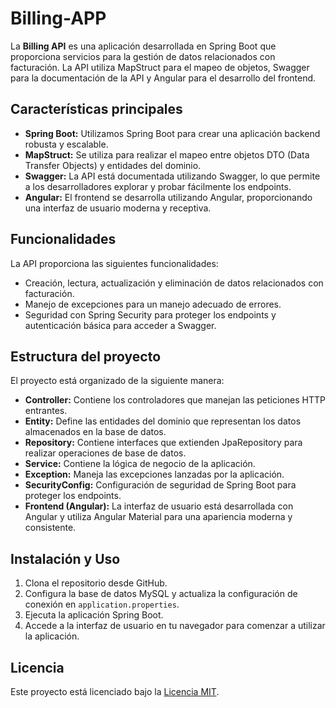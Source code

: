 # Billing-APP

La **Billing API** es una aplicación desarrollada en Spring Boot que proporciona servicios para la gestión de datos relacionados con facturación. La API utiliza MapStruct para el mapeo de objetos, Swagger para la documentación de la API y Angular para el desarrollo del frontend.

## Características principales

- **Spring Boot:** Utilizamos Spring Boot para crear una aplicación backend robusta y escalable.
- **MapStruct:** Se utiliza para realizar el mapeo entre objetos DTO (Data Transfer Objects) y entidades del dominio.
- **Swagger:** La API está documentada utilizando Swagger, lo que permite a los desarrolladores explorar y probar fácilmente los endpoints.
- **Angular:** El frontend se desarrolla utilizando Angular, proporcionando una interfaz de usuario moderna y receptiva.

## Funcionalidades

La API proporciona las siguientes funcionalidades:

- Creación, lectura, actualización y eliminación de datos relacionados con facturación.
- Manejo de excepciones para un manejo adecuado de errores.
- Seguridad con Spring Security para proteger los endpoints y autenticación básica para acceder a Swagger.

## Estructura del proyecto

El proyecto está organizado de la siguiente manera:

- **Controller:** Contiene los controladores que manejan las peticiones HTTP entrantes.
- **Entity:** Define las entidades del dominio que representan los datos almacenados en la base de datos.
- **Repository:** Contiene interfaces que extienden JpaRepository para realizar operaciones de base de datos.
- **Service:** Contiene la lógica de negocio de la aplicación.
- **Exception:** Maneja las excepciones lanzadas por la aplicación.
- **SecurityConfig:** Configuración de seguridad de Spring Boot para proteger los endpoints.
- **Frontend (Angular):** La interfaz de usuario está desarrollada con Angular y utiliza Angular Material para una apariencia moderna y consistente.

## Instalación y Uso

1. Clona el repositorio desde GitHub.
2. Configura la base de datos MySQL y actualiza la configuración de conexión en `application.properties`.
3. Ejecuta la aplicación Spring Boot.
4. Accede a la interfaz de usuario en tu navegador para comenzar a utilizar la aplicación.



## Licencia

Este proyecto está licenciado bajo la [Licencia MIT](LICENSE).

